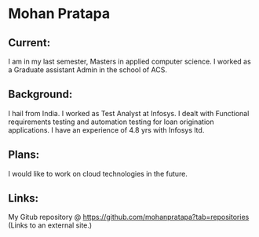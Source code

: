 # Mohan Pratapa

## Current:

I am in my last semester, Masters in applied computer science. I worked as a Graduate assistant Admin in the school of ACS.

## Background:

I hail from India. I worked as Test Analyst at Infosys. I dealt with Functional requirements testing and automation testing for loan origination applications. I have an experience of 4.8 yrs with Infosys ltd.

## Plans:

I would like to work on cloud technologies in the future.

## Links:

My Gitub repository @ https://github.com/mohanpratapa?tab=repositories (Links to an external site.) 


